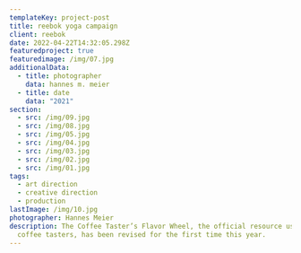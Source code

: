 ```yaml
---
templateKey: project-post
title: reebok yoga campaign
client: reebok
date: 2022-04-22T14:32:05.298Z
featuredproject: true
featuredimage: /img/07.jpg
additionalData:
  - title: photographer
    data: hannes m. meier
  - title: date
    data: "2021"
section:
  - src: /img/09.jpg
  - src: /img/08.jpg
  - src: /img/05.jpg
  - src: /img/04.jpg
  - src: /img/03.jpg
  - src: /img/02.jpg
  - src: /img/01.jpg
tags:
  - art direction
  - creative direction
  - production
lastImage: /img/10.jpg
photographer: Hannes Meier
description: The Coffee Taster’s Flavor Wheel, the official resource used by
  coffee tasters, has been revised for the first time this year.
---
```

![]()